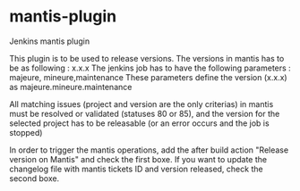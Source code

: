 # mantis-plugin
Jenkins mantis plugin

This plugin is to be used to release versions.
The versions in mantis has to be as following : x.x.x
The jenkins job has to have the following parameters : majeure, mineure,maintenance
These parameters define the version (x.x.x) as majeure.mineure.maintenance

All matching issues (project and version are the only criterias) in mantis must be resolved or validated (statuses 80 or 85), and the
version for the selected project has to be releasable (or an error occurs and the job is stopped)

In order to trigger the mantis operations, add the after build action "Release version on Mantis" and check the first boxe. If you want to update the changelog file with mantis tickets ID and version released, check the second boxe.
